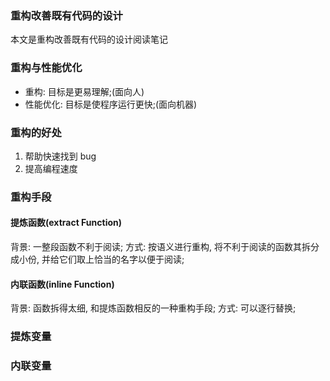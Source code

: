 ### 重构改善既有代码的设计

本文是重构改善既有代码的设计阅读笔记

### 重构与性能优化

* 重构: 目标是更易理解;(面向人)
* 性能优化: 目标是使程序运行更快;(面向机器)

### 重构的好处

1. 帮助快速找到 bug
2. 提高编程速度

### 重构手段

#### 提炼函数(extract Function)

背景: 一整段函数不利于阅读;
方式: 按语义进行重构, 将不利于阅读的函数其拆分成小份, 并给它们取上恰当的名字以便于阅读;

#### 内联函数(inline Function)

背景: 函数拆得太细, 和提炼函数相反的一种重构手段;
方式: 可以逐行替换;

### 提炼变量

### 内联变量